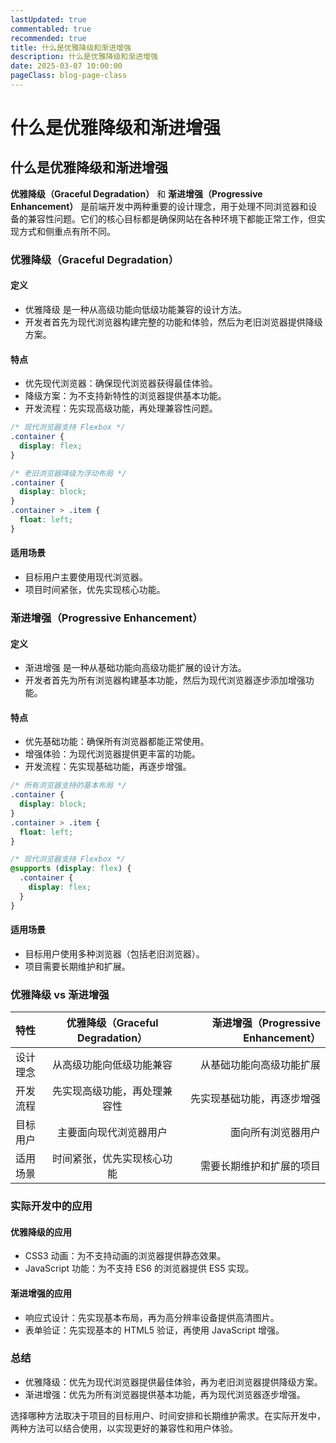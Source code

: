 ```yaml
---
lastUpdated: true
commentabled: true
recommended: true
title: 什么是优雅降级和渐进增强
description: 什么是优雅降级和渐进增强
date: 2025-03-07 10:00:00
pageClass: blog-page-class
---
```


# 什么是优雅降级和渐进增强 #

## 什么是优雅降级和渐进增强 ##

**优雅降级（Graceful Degradation）** 和 **渐进增强（Progressive Enhancement）** 是前端开发中两种重要的设计理念，用于处理不同浏览器和设备的兼容性问题。它们的核心目标都是确保网站在各种环境下都能正常工作，但实现方式和侧重点有所不同。

### 优雅降级（Graceful Degradation） ###

#### 定义 ####

- 优雅降级  是一种从高级功能向低级功能兼容的设计方法。
- 开发者首先为现代浏览器构建完整的功能和体验，然后为老旧浏览器提供降级方案。

#### 特点 ####

- 优先现代浏览器：确保现代浏览器获得最佳体验。
- 降级方案：为不支持新特性的浏览器提供基本功能。
- 开发流程：先实现高级功能，再处理兼容性问题。

```css
/* 现代浏览器支持 Flexbox */
.container {
  display: flex;
}

/* 老旧浏览器降级为浮动布局 */
.container {
  display: block;
}
.container > .item {
  float: left;
}
```

#### 适用场景 ####

- 目标用户主要使用现代浏览器。
- 项目时间紧张，优先实现核心功能。


### 渐进增强（Progressive Enhancement） ###

#### 定义 ####

- 渐进增强  是一种从基础功能向高级功能扩展的设计方法。
- 开发者首先为所有浏览器构建基本功能，然后为现代浏览器逐步添加增强功能。

#### 特点 ####

- 优先基础功能：确保所有浏览器都能正常使用。
- 增强体验：为现代浏览器提供更丰富的功能。
- 开发流程：先实现基础功能，再逐步增强。

```css
/* 所有浏览器支持的基本布局 */
.container {
  display: block;
}
.container > .item {
  float: left;
}

/* 现代浏览器支持 Flexbox */
@supports (display: flex) {
  .container {
    display: flex;
  }
}
```

#### 适用场景 ####

- 目标用户使用多种浏览器（包括老旧浏览器）。
- 项目需要长期维护和扩展。

### 优雅降级 vs 渐进增强 ###

| 特性      | 优雅降级（Graceful Degradation） | 渐进增强（Progressive Enhancement）     |
| :---        |    :----:   |          ---: |
| 设计理念      | 从高级功能向低级功能兼容       | 从基础功能向高级功能扩展   |
| 开发流程   | 先实现高级功能，再处理兼容性        | 先实现基础功能，再逐步增强      |
| 目标用户      | 主要面向现代浏览器用户 | 面向所有浏览器用户     |
| 适用场景      | 时间紧张，优先实现核心功能 | 需要长期维护和扩展的项目     |

### 实际开发中的应用 ###

#### 优雅降级的应用 ####

- CSS3 动画：为不支持动画的浏览器提供静态效果。
- JavaScript 功能：为不支持 ES6 的浏览器提供 ES5 实现。

#### 渐进增强的应用 ####

- 响应式设计：先实现基本布局，再为高分辨率设备提供高清图片。
- 表单验证：先实现基本的 HTML5 验证，再使用 JavaScript 增强。

### 总结 ###

- 优雅降级：优先为现代浏览器提供最佳体验，再为老旧浏览器提供降级方案。
- 渐进增强：优先为所有浏览器提供基本功能，再为现代浏览器逐步增强。

选择哪种方法取决于项目的目标用户、时间安排和长期维护需求。在实际开发中，两种方法可以结合使用，以实现更好的兼容性和用户体验。
